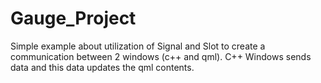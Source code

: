 # Gauge_Project

Simple example about utilization of Signal and Slot to create a communication between 2 windows (c++ and qml).
C++ Windows sends data and this data updates the qml contents.